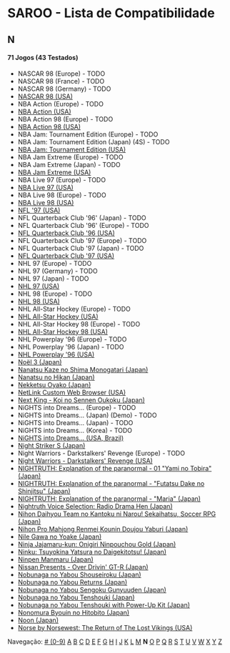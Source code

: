# SAROO - Lista de Compatibilidade

## N

#### 71 Jogos (43 Testados)

- NASCAR 98 (Europe) - TODO
- NASCAR 98 (France) - TODO
- NASCAR 98 (Germany) - TODO
- [NASCAR 98 (USA)](../../Regions/USA/T-5028H/01/README.md)
- NBA Action (Europe) - TODO
- [NBA Action (USA)](../../Regions/USA/MK-81103/01/README.md)
- NBA Action 98 (Europe) - TODO
- [NBA Action 98 (USA)](../../Regions/USA/MK-81124/01/README.md)
- NBA Jam: Tournament Edition (Europe) - TODO
- NBA Jam: Tournament Edition (Japan) (4S) - TODO
- [NBA Jam: Tournament Edition (USA)](../../Regions/USA/T-8102H/01/README.md)
- NBA Jam Extreme (Europe) - TODO
- NBA Jam Extreme (Japan) - TODO
- [NBA Jam Extreme (USA)](../../Regions/USA/T-8120H/01/README.md)
- NBA Live 97 (Europe) - TODO
- [NBA Live 97 (USA)](../../Regions/USA/T-5015H/01/README.md)
- NBA Live 98 (Europe) - TODO
- [NBA Live 98 (USA)](../../Regions/USA/T-5027H/01/README.md)
- [NFL '97 (USA)](../../Regions/USA/MK-81111/01/README.md)
- NFL Quarterback Club '96' (Japan) - TODO
- NFL Quarterback Club '96' (Europe) - TODO
- [NFL Quarterback Club '96 (USA)](../../Regions/USA/T-8109H/01/README.md)
- NFL Quarterback Club '97 (Europe) - TODO
- NFL Quarterback Club '97 (Japan) - TODO
- [NFL Quarterback Club '97 (USA)](../../Regions/USA/T-8136H/01/README.md)
- NHL 97 (Europe) - TODO
- NHL 97 (Germany) - TODO
- NHL 97 (Japan) - TODO
- [NHL 97 (USA)](../../Regions/USA/T-5016H/01/README.md)
- NHL 98 (Europe) - TODO
- [NHL 98 (USA)](../../Regions/USA/T-5026H/01/README.md)
- NHL All-Star Hockey (Europe) - TODO
- [NHL All-Star Hockey (USA)](../../Regions/USA/MK-81002/01/README.md)
- NHL All-Star Hockey 98 (Europe) - TODO
- [NHL All-Star Hockey 98 (USA)](../../Regions/USA/MK-81122/01/README.md)
- NHL Powerplay '96 (Europe) - TODO
- NHL Powerplay '96 (Japan) - TODO
- [NHL Powerplay '96 (USA)](../../Regions/USA/T-07013H/01/README.md)
- [Noël 3 (Japan)](../../Regions/Japan/T-22205G/01/README.md)
- [Nanatsu Kaze no Shima Monogatari (Japan)](../../Regions/Japan/T-35501G/01/README.md)
- [Nanatsu no Hikan (Japan)](../../Regions/Japan/T-7616G/01/README.md)
- [Nekketsu Oyako (Japan)](../../Regions/Japan/T-1802G/01/README.md)
- [NetLink Custom Web Browser (USA)](../../Regions/USA/T-319-01H/01/README.md)
- [Next King - Koi no Sennen Oukoku (Japan)](../../Regions/Japan/T-13328G/01/README.md)
- NiGHTS into Dreams... (Europe) - TODO
- NiGHTS into Dreams... (Japan) (Demo) - TODO
- NiGHTS into Dreams... (Japan) - TODO
- NiGHTS into Dreams... (Korea) - TODO
- [NiGHTS into Dreams... (USA, Brazil)](../../Regions/USA/MK-81020/01/README.md)
- [Night Striker S (Japan)](../../Regions/Japan/T-19901G/01/README.md)
- Night Warriors - Darkstalkers' Revenge (Europe) - TODO
- [Night Warriors - Darkstalkers' Revenge (USA)](../../Regions/USA/T-1208H/01/README.md)
- [NIGHTRUTH: Explanation of the paranormal - 01 "Yami no Tobira" (Japan)](../../Regions/Japan/T-20204G/01/README.md)
- [NIGHTRUTH: Explanation of the paranormal - "Futatsu Dake no Shinjitsu" (Japan)](../../Regions/Japan/T-36201G/01/README.md)
- [NIGHTRUTH: Explanation of the paranormal - "Maria" (Japan)](../../Regions/Japan/T-20206G/01/README.md)
- [Nightruth Voice Selection: Radio Drama Hen (Japan)](../../Regions/Japan/T-20207G/01/README.md)
- [Nihon Daihyou Team no Kantoku ni Narou! Sekaihatsu, Soccer RPG (Japan)](../../Regions/Japan/T-35504G/01/README.md)
- [Nihon Pro Mahjong Renmei Kounin Doujou Yaburi (Japan)](../../Regions/Japan/T-18714G/01/README.md)
- [Nile Gawa no Yoake (Japan)](../../Regions/Japan/T-9106G/01/README.md)
- [Ninja Jajamaru-kun: Onigiri Ninpouchou Gold (Japan)](../../Regions/Japan/T-5709G/01/README.md)
- [Ninku: Tsuyokina Yatsura no Daigekitotsu! (Japan)](../../Regions/Japan/GS-9036/01/README.md)
- [Ninpen Manmaru (Japan)](../../Regions/Japan/T-35502G/01/README.md)
- [Nissan Presents - Over Drivin' GT-R (Japan)](../../Regions/Japan/T-10613G/01/README.md)
- [Nobunaga no Yabou Shouseiroku (Japan)](../../Regions/Japan/T-7664G/01/README.md)
- [Nobunaga no Yabou Returns (Japan)](../../Regions/Japan/T-7614G/01/README.md)
- [Nobunaga no Yabou Sengoku Gunyuuden (Japan)](../../Regions/Japan/T-7658G/01/README.md)
- [Nobunaga no Yabou Tenshouki (Japan)](../../Regions/Japan/T-7605G/01/README.md)
- [Nobunaga no Yabou Tenshouki with Power-Up Kit (Japan)](../../Regions/Japan/T-7643G/01/README.md)
- [Nonomura Byouin no Hitobito (Japan)](../../Regions/Japan/T-28001G/01/README.md)
- [Noon (Japan)](../../Regions/Japan/T-5206G/01/README.md)
- [Norse by Norsewest: The Return of The Lost Vikings (USA)](../../Regions/USA/T-12522H/01/README.md)

Navegação:
[# (0-9)](./09.md) [A](./A.md) [B](./B.md) [C](./C.md) [D](./D.md) [E](./E.md) [F](./F.md) [G](./G.md) [H](./H.md) [I](./I.md) [J](./J.md) [K](./K.md) [L](./L.md) [M](./M.md) **N** [O](./O.md) [P](./P.md) [Q](./Q.md) [R](./R.md) [S](./S.md) [T](./T.md) [U](./U.md) [V](./V.md) [W](./W.md) [X](./X.md) [Y](./Y.md) [Z](./Z.md)
